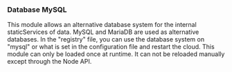 ### Database MySQL

This module allows an alternative database system for the internal staticServices of data. MySQL and MariaDB are used as
alternative databases. In the "registry" file, you can use the database system on "mysql" or what is set in the
configuration file and restart the cloud. This module can only be loaded once at runtime. It can not be reloaded
manually except through the Node API.
